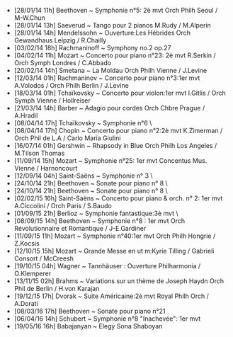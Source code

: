- [28/01/14 11h] Beethoven ~ Symphonie n°5: 2è mvt Orch Philh Seoul / M-W.Chun
- [28/01/14 13h] Saeverud ~ Tango pour 2 pianos M.Rudy / M.Alperin
- [28/01/14 14h] Mendelssohn ~ Ouverture:Les Hébrides Orch Gewandhaus Leipzig / R.Chailly
- [03/02/14 18h] Rachmaninoff ~ Symphony no.2 op.27
- [04/02/14 11h] Mozart ~ Concerto pour piano n°23: 2è mvt R.Serkin / Orch Symph Londres / C.Abbado
- [20/02/14 14h] Smetana ~ La Moldau Orch Philh Vienne / J.Levine
- [12/03/14 01h] Rachmaninov ~ Concerto pour piano n°3:1er mvt A.Volodos / Orch Philh Berlin / J.Levine
- [18/03/14 01h] Tchaïkovsky ~ Concerto pour violon:1er mvt I.Gitlis / Orch Symph Vienne / Hollreiser
- [21/03/14 14h] Barber ~ Adagio pour cordes Orch Chbre Prague / A.Hradil
- [08/04/14 17h] Tchaïkovsky ~ Symphonie n°6 \
- [08/04/14 17h] Chopin ~ Concerto pour piano n°2:2è mvt K.Zimerman / Orch Phil de L.A / Carlo Maria Giulini
- [16/07/14 01h] Gershwin ~ Rhapsody in Blue Orch Philh Los Angeles / M.Tilson Thomas
- [11/09/14 15h] Mozart ~ Symphonie n°25: 1er mvt  Concentus Mus. Vienne / Harnoncourt
- [12/09/14 04h] Saint-Saëns ~ Symphonie n° 3 \
- [24/10/14 21h] Beethoven ~ Sonate pour piano n° 8 \
- [24/10/14 21h] Beethoven ~ Sonate pour piano n° 8 \
- [02/02/15 16h] Saint-Saëns ~ Concerto pour piano & orch. n° 2: 1er mvt  A.Ciccolini / Orch Paris / S.Baudo
- [01/09/15 21h] Berlioz ~ Symphonie fantastique:3è mvt \
- [08/09/15 14h] Beethoven ~ Symphonie n°8 : 1er mvt  Orch Révolutionnaire et Romantique / J-E.Gardiner
- [11/09/15 11h] Mozart ~ Symphonie n°40:1er mvt  Orch Philh Hongrie / Z.Kocsis
- [12/10/15 15h] Mozart ~ Grande Messe en ut m:Kyrie  Tilling / Gabrieli Consort / McCreesh
- [19/10/15 04h] Wagner ~ Tannhäuser : Ouverture  Philharmonia / O.Klemperer
- [13/11/15 02h] Brahms ~ Variations sur un thème de Joseph Haydn  Orch Phil de Berlin / H.von Karajan
- [19/12/15 17h] Dvorak ~ Suite Américaine:2è mvt  Royal Philh Orch / A.Dorati
- [08/03/16 17h] Beethoven ~ Sonate pour piano n°21
- [06/04/16 14h] Schubert ~ Symphonie n°8 "Inachevée": 1er mvt
- [19/05/16 16h] Babajanyan ~ Elegy  Sona Shaboyan
